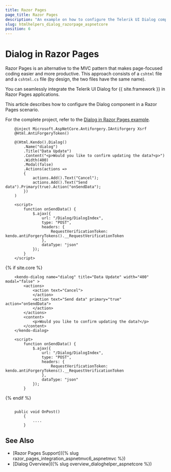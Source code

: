 ```yaml
---
title: Razor Pages
page_title: Razor Pages
description: "An example on how to configure the Telerik UI Dialog component for {{ site.framework }} in a Razor Page."
slug: htmlhelpers_dialog_razorpage_aspnetcore
position: 6
---
```


# Dialog in Razor Pages

Razor Pages is an alternative to the MVC pattern that makes page-focused coding easier and more productive. This approach consists of a `cshtml` file and a `cshtml.cs` file (by design, the two files have the same name). 

You can seamlessly integrate the Telerik UI Dialog for {{ site.framework }} in Razor Pages applications.

This article describes how to configure the Dialog component in a Razor Pages scenario.

For the complete project, refer to the [Dialog in Razor Pages example](https://github.com/telerik/ui-for-aspnet-core-examples/blob/master/Telerik.Examples.RazorPages/Telerik.Examples.RazorPages/Pages/Dialog/DialogIndex.cshtml).

```tab-HtmlHelper(csthml)  	
	@inject Microsoft.AspNetCore.Antiforgery.IAntiforgery Xsrf
	@Html.AntiForgeryToken()

	@(Html.Kendo().Dialog()
        .Name("dialog")
        .Title("Data Update")
        .Content("<p>Would you like to confirm updating the data?<p>")
        .Width(400)
        .Modal(false)
        .Actions(actions =>
        {
            actions.Add().Text("Cancel");
            actions.Add().Text("Send data").Primary(true).Action("onSendData");
        })
	)	

	<script>
		function onSendData() {
			$.ajax({
				url: "/Dialog/DialogIndex",
				type: "POST",				
				headers: {
					RequestVerificationToken: kendo.antiForgeryTokens().__RequestVerificationToken
				},
				dataType: "json"
			});
		}
	</script>
```
{% if site.core %}
```tab-TagHelper
    <kendo-dialog name="dialog" title="Data Update" width="400" modal="false" >
        <actions>            
            <action text="Cancel">
            </action>
            <action text="Send data" primary="true" action="onSendData">
            </action>
        </actions>
        <content>
            <p>Would you like to confirm updating the data?</p>
        </content>
    </kendo-dialog>
	
	<script>
		function onSendData() {
			$.ajax({
				url: "/Dialog/DialogIndex",
				type: "POST",				
				headers: {
					RequestVerificationToken: kendo.antiForgeryTokens().__RequestVerificationToken
				},
				dataType: "json"
			});
		}
```
{% endif %}
```tab-PageModel(cshtml.cs)      

    public void OnPost()
        {
			....
        }
```

## See Also

* [Razor Pages Support]({% slug razor_pages_integration_aspnetmvc6_aspnetmvc %})
* [Dialog Overview]({% slug overview_dialoghelper_aspnetcore %})


